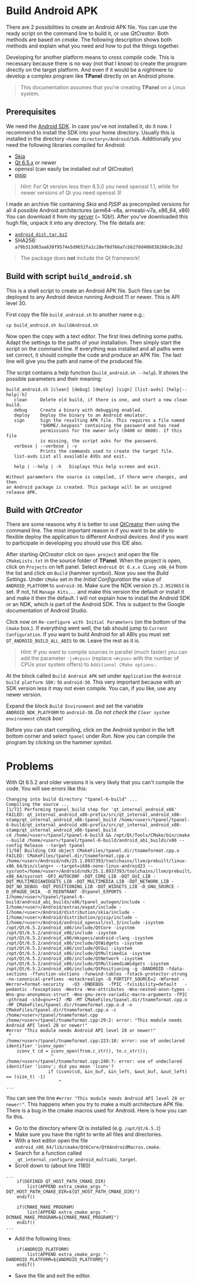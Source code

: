 # Build Android APK

There are 2 possibilities to create an Android APK file. You can use the ready script on the command line to build it, or use _QtCreator_. Both methods are based on _cmake_. The following description shows both methods and explain what you need and how to put the things together.

Developing for another platform means to _cross compile_ code. This is necessary because there is no way (not that I know) to create the program directly on the target platform. And even if it would be a nightmere to develop a complex program like **TPanel** directly on an Android phone.

> This documentation assumes that you're creating **TPanel** on a Linux system.

## Prerequisites

We need the [Android SDK](https://developer.android.com/). In case you've not installed it, do it now. I recommend to install the SDK into your home directory. Usually this is installed in the directory `<home directory>/Android/Sdk`. Additionally you need the following libraries compiled for Android:

- [Skia](https://skia.org)
- [Qt 6.5.x](https://doc.qt.io/qt-6/) or newer
- openssl (can easily be installed out of QtCreator)
- [pjsip](https://www.pjsip.org)

> _Hint_: For Qt version less then 6.5.0 you need openssl 1.1, while for newer versions of Qt you need openssl 3!

I made an archive file containing _Skia_ and _PjSIP_ as precompiled versions for all 4 possible Android architectures (arm64-v8a, armeabi-v7a, x86_64, x86) You can download it from my [server](https://www.theosys.at/download/android_dist.tar.bz2) (~ 1Gb!). After you've downloaded this hugh file, unpack it into any directory. The file details are:

- [`android_dist.tar.bz2`](https://www.theosys.at/download/android_dist.tar.bz2)
- SHA256: `a79b313d03aa630f9574e5d9652fa1c28ef8d766a7cbb270d406838260c8c2b2`

> The package does **not** include the Qt framework!

## Build with script `build_android.sh`

This is a shell script to create an Android APK file. Such files can be deployed to any Android device running Android 11 or newer. This is API level 30.

First copy the file `build_android.sh` to another name e.g.:

    cp build_android.sh buildAndroid.sh

Now open the copy with a text editor. The first lines defining some paths. Adapt the settings to the paths of your installation. Then simply start the script on the command line. If everything was installed and all paths were set correct, it should compile the code and produce an APK file. The last line will give you the path and name of the produced file.

The script contains a help function (`build_android.sh --help`). It shows the possible parameters and their meaning:
```
build_android.sh [clean] [debug] [deploy] [sign] [list-avds] [help|--help|-h]
   clean     Delete old build, if there is one, and start a new clean build.
   debug     Create a binary with debugging enabled.
   deploy    Deploy the binary to an Android emulator.
   sign      Sign the resulting APK file. This requires a file named
             "$HOME/.keypass" containing the password and has read
             permissions for the owner only (0400 or 0600). If this file
             is missing, the script asks for the password.
   verbose | --verbose | -v
             Prints the commands used to create the target file.
   list-avds List all available AVDs and exit.

   help | --help | -h   Displays this help screen and exit.

Without parameters the source is compiled, if there were changes, and then
an Android package is created. This package will be an unsigned release APK.
```

## Build with _QtCreator_

There are some reasons why it is better to use [QtCreator](https://www.qt.io/product/development-tools) then using the command line. The most important reason is if you want to be able to flexible deploy the application to different Android devices. And if you want to participate in developing you should use this IDE also.

After starting _QtCreator_ click on `Open project` and open the file `CMakeLists.txt` in the source folder of **TPanel**. When the project is open, click on `Projects` on left panel. Select `Android Qt 6.x.x CLang x86_64` from the list and click on `Build` (hammer symbol). Now you see the _Build Settings_. Under `CMake` set in the _Initial Configuration_ the value of `ANDROID_PLATFORM` to `android-30`. Make sure the NDK version `25.2.9519653` is set. If not, hit `Manage Kits...` and make this version the default or install it and make it then the default. I will not explain how to install the Android SDK or an NDK, which is part of the Android SDK. This is subject to the Google documentation of Android Studio.

Click now on `Re-configure with Initial Parameters` (on the bottom of the `Cmake` box.). If everything went well, the tab should jump to `Current Configuration`. If you want to build Android for all ABIs you must set `QT_ANDROID_BUILD_ALL_ABIS` to `ON`. Leave the rest as it is.

> _Hint_: If you want to compile sources in parallel (much faster) you can add the parameter `-j<#cpus>` (replace `<#cpus>` with the number of CPUs your system offers) to `Additional CMake options:`.

At the block called `Build Android APK` set under `Application` the `Android build platform SDK:` to `android-30`. This very important because with an SDK version less it may not even compile. You can, if you like, use any newer version.

Expand the block `Build Environment` and set the variable `ANDROID_NDK_PLATFORM` to `android-30`. _Do not check the `Clear system environment` check box!_

Before you can start compiling, click on the Android symbol in the left bottom corner and select `tpanel` under _Run_. Now you can compile the program by clicking on the hammer symbol.

# Problems

With Qt 6.5.2 and older versions it is very likely that you can't compile the code. You will see errors like this:
```
Changing into build directory "tpanel-6-build" ...
Compiling the source ...
[1/72] Performing tpanel_build step for 'qt_internal_android_x86'
FAILED: qt_internal_android_x86-prefix/src/qt_internal_android_x86-stamp/qt_internal_android_x86-tpanel_build /home/<user>/tpanel/tpanel-6-build/qt_internal_android_x86-prefix/src/qt_internal_android_x86-stamp/qt_internal_android_x86-tpanel_build
cd /home/<user>/tpanel/tpanel-6-build && /opt/Qt/Tools/CMake/bin/cmake --build /home/<user>/tpanel/tpanel-6-build/android_abi_builds/x86 --config Release --target tpanel
[1/58] Building CXX object CMakeFiles/tpanel.dir/tnameformat.cpp.o
FAILED: CMakeFiles/tpanel.dir/tnameformat.cpp.o
/home/<user>/Android/ndk/25.1.8937393/toolchains/llvm/prebuilt/linux-x86_64/bin/clang++ --target=i686-none-linux-android23 --sysroot=/home/<user>/Android/ndk/25.1.8937393/toolchains/llvm/prebuilt/linux-x86_64/sysroot -DPJ_AUTOCONF -DQT_CORE_LIB -DQT_GUI_LIB -DQT_MULTIMEDIAWIDGETS_LIB -DQT_MULTIMEDIA_LIB -DQT_NETWORK_LIB -DQT_NO_DEBUG -DQT_POSITIONING_LIB -DQT_WIDGETS_LIB -D_GNU_SOURCE -D_OPAQUE_SKIA_ -D_REENTRANT -Dtpanel_EXPORTS -I/home/<user>/tpanel/tpanel-6-build/android_abi_builds/x86/tpanel_autogen/include -I/home/<user>/Android/extras/expat/include -I/home/<user>/Android/distribution/skia/include -I/home/<user>/Android/distribution/pjsip/include -I/home/<user>/Android/android_openssl/ssl_3/include -isystem /opt/Qt/6.5.2/android_x86/include/QtCore -isystem /opt/Qt/6.5.2/android_x86/include -isystem /opt/Qt/6.5.2/android_x86/mkspecs/android-clang -isystem /opt/Qt/6.5.2/android_x86/include/QtWidgets -isystem /opt/Qt/6.5.2/android_x86/include/QtGui -isystem /opt/Qt/6.5.2/android_x86/include/QtMultimedia -isystem /opt/Qt/6.5.2/android_x86/include/QtNetwork -isystem /opt/Qt/6.5.2/android_x86/include/QtMultimediaWidgets -isystem /opt/Qt/6.5.2/android_x86/include/QtPositioning -g -DANDROID -fdata-sections -ffunction-sections -funwind-tables -fstack-protector-strong -no-canonical-prefixes -mstackrealign -D_FORTIFY_SOURCE=2 -Wformat -Werror=format-security   -O3 -DNDEBUG  -fPIC -fvisibility=default   -pedantic -fexceptions -Wextra -Wno-attributes -Wno-nested-anon-types -Wno-gnu-anonymous-struct -Wno-gnu-zero-variadic-macro-arguments -fPIC -pthread -std=gnu++17 -MD -MT CMakeFiles/tpanel.dir/tnameformat.cpp.o -MF CMakeFiles/tpanel.dir/tnameformat.cpp.o.d -o CMakeFiles/tpanel.dir/tnameformat.cpp.o -c /home/<user>/tpanel/tnameformat.cpp
/home/<user>/tpanel/tnameformat.cpp:29:2: error: "This module needs Android API level 28 or newer!"
#error "This module needs Android API level 28 or newer!"
 ^
/home/<user>/tpanel/tnameformat.cpp:223:18: error: use of undeclared identifier 'iconv_open'
    iconv_t cd = iconv_open(from.c_str(), to.c_str());
                 ^
/home/<user>/tpanel/tnameformat.cpp:240:7: error: use of undeclared identifier 'iconv'; did you mean 'lconv'?
                if (iconv(cd, &in_buf, &in_left, &out_buf, &out_left) == (size_t) -1)
                    ^
...
```
You can see the line `#error "This module needs Android API level 28 or newer!"`. This happens when you try to make a multi architecture APK file. There is a bug in the cmake macros used for Android. Here is how you can fix this.

- Go to the directory where Qt is installed (e.g. `/opt/Qt/6.5.2`)
- Make sure you have the right to write all files and directories.
- With a text editor open the file `android_x86_64/lib/cmake/Qt6Core/Qt6AndroidMacros.cmake`.
- Search for a function called `_qt_internal_configure_android_multiabi_target`.
- Scroll down to (about line 1180)
```
...
    if(DEFINED QT_HOST_PATH_CMAKE_DIR)
        list(APPEND extra_cmake_args "-DQT_HOST_PATH_CMAKE_DIR=${QT_HOST_PATH_CMAKE_DIR}")
    endif()

    if(CMAKE_MAKE_PROGRAM)
        list(APPEND extra_cmake_args "-DCMAKE_MAKE_PROGRAM=${CMAKE_MAKE_PROGRAM}")
    endif()
...
```
- Add the following lines:
```
    if(ANDROID_PLATFORM)
        list(APPEND extra_cmake_args "-DANDROID_PLATFORM=${ANDROID_PLATFORM}")
    endif()

```
- Save the file and exit the editor.
